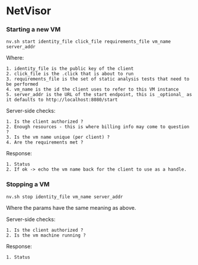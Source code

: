 NetVisor
========

### Starting a new VM

`nv.sh start identity_file click_file requirements_file vm_name server_addr`

Where:

    1. identity_file is the public key of the client
    2. click_file is the .click that is about to run
    3. requirements_file is the set of static analysis tests that need to be performed
    4. vm_name is the id the client uses to refer to this VM instance
    5. server_addr is the URL of the start endpoint, this is _optional_ as it defaults to http://localhost:8080/start

Server-side checks:

    1. Is the client authorized ?
    2. Enough resources - this is where billing info may come to question ?
    3. Is the vm name unique (per client) ?
    4. Are the requirements met ?

Response:

    1. Status
    2. If ok -> echo the vm name back for the client to use as a handle.

### Stopping a VM

`nv.sh stop identity_file vm_name server_addr`

Where the params have the same meaning as above.

Server-side checks:

    1. Is the client authorized ?
    2. Is the vm machine running ?

Response:

    1. Status
